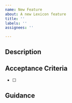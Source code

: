 ```yaml
---
name: New Feature
about: A new Lexicon feature
title: ''
labels: ''
assignees: ''

---
```


## Description

## Acceptance Criteria
- [ ] 

## Guidance
